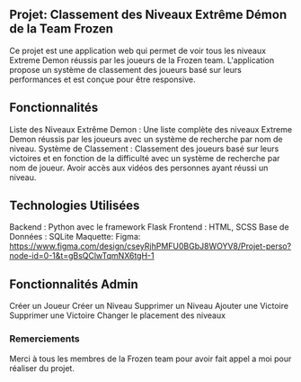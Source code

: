 ## Projet: Classement des Niveaux Extrême Démon de la Team Frozen
Ce projet est une application web qui permet de voir tous les niveaux Extreme Demon réussis par les joueurs de la Frozen team. L'application propose un système de classement des joueurs basé sur leurs performances et est conçue pour être responsive.

## Fonctionnalités
Liste des Niveaux Extrême Demon : Une liste complète des niveaux Extreme Demon réussis par les joueurs avec un système de recherche par nom de niveau.
Système de Classement : Classement des joueurs basé sur leurs victoires et en fonction de la difficulté avec un système de recherche par nom de joueur.
Avoir accès aux vidéos des personnes ayant réussi un niveau.

## Technologies Utilisées
Backend : Python avec le framework Flask
Frontend : HTML, SCSS
Base de Données : SQLite
Maquette: Figma: https://www.figma.com/design/cseyRjhPMFU0BGbJ8WOYV8/Projet-perso?node-id=0-1&t=gBsQClwTqmNX6tgH-1

## Fonctionnalités Admin
Créer un Joueur
Créer un Niveau
Supprimer un Niveau
Ajouter une Victoire
Supprimer une Victoire
Changer le placement des niveaux

### Remerciements
Merci à tous les membres de la Frozen team pour avoir fait appel a moi pour réaliser du projet.
